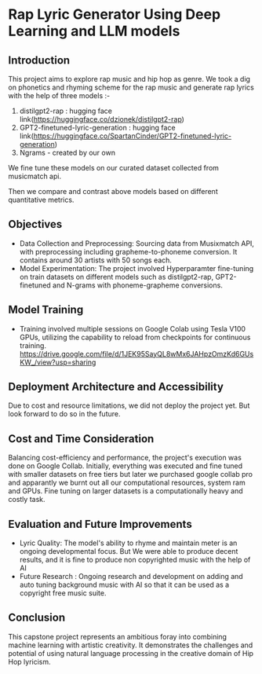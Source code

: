 # Rap Lyric Generator Using Deep Learning and LLM models

## Introduction
This project aims to explore rap music and hip hop as genre. We took a dig on phonetics and rhyming scheme for the rap music and generate rap lyrics with the help of three models :-
1. distilgpt2-rap : hugging face link(https://huggingface.co/dzionek/distilgpt2-rap)
2. GPT2-finetuned-lyric-generation : hugging face link(https://huggingface.co/SpartanCinder/GPT2-finetuned-lyric-generation)
3. Ngrams - created by our own

We fine tune these models on our curated dataset collected from musicmatch api.

Then we compare and contrast above models based on different quantitative metrics.


## Objectives
* Data Collection and Preprocessing: Sourcing data from Musixmatch API, with preprocessing including grapheme-to-phoneme conversion. It contains around 30 artists with 50 songs each.
* Model Experimentation: The project involved Hyperparamter fine-tuning on train datasets on different models such as distilgpt2-rap, GPT2-finetuned and N-grams with phoneme-grapheme conversions.


## Model Training
* Training involved multiple sessions on Google Colab using Tesla V100 GPUs, utilizing the capability to reload from checkpoints for continuous training.
https://drive.google.com/file/d/1JEK95SayQL8wMx6JAHpzOmzKd6GUsKW_/view?usp=sharing

## Deployment Architecture and Accessibility
Due to cost and resource limitations, we did not deploy the project yet. But look forward to do so in the future.

## Cost and Time Consideration
Balancing cost-efficiency and performance, the project's execution was done on Google Collab. Initially, everything was executed and fine tuned with smaller datasets on free tiers but later we purchased google collab pro and apparantly we burnt out all our computational resources, system ram and GPUs. Fine tuning on larger datasets is a computationally heavy and costly task.

## Evaluation and Future Improvements
* Lyric Quality: The model's ability to rhyme and maintain meter is an ongoing developmental focus. But We were able to produce decent results, and it is fine to produce non copyrighted music with the help of AI
* Future Research : Ongoing research and development on adding and auto tuning background music with AI so that it can be used as a copyright free music suite.

## Conclusion
This capstone project represents an ambitious foray into combining machine learning with artistic creativity. It demonstrates the challenges and potential of using natural language processing in the creative domain of Hip Hop lyricism.
